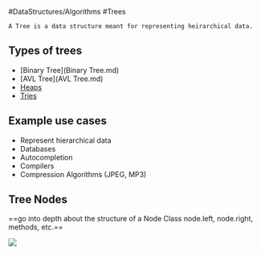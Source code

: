 #DataStructures/Algorithms #Trees

```ad-summary
A Tree is a data structure meant for representing heirarchical data.
```


## Types of trees
- [Binary Tree](Binary Tree.md)
- [AVL Tree](AVL Tree.md)
- [Heaps](Heaps.md)
- [Tries](Tries.md)

## Example use cases
- Represent hierarchical data
- Databases
- Autocompletion
- Compilers
- Compression Algorithms (JPEG, MP3)

## Tree Nodes
==go into depth about the structure of a Node Class
node.left, node.right, methods, etc.==


![](Generic_Tree_Example.png)